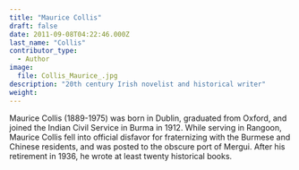 ```yaml
---
title: "Maurice Collis"
draft: false
date: 2011-09-08T04:22:46.000Z
last_name: "Collis"
contributor_type:
  - Author
image:
  file: Collis_Maurice_.jpg
description: "20th century Irish novelist and historical writer"
weight:
---
```


Maurice Collis (1889-1975) was born in Dublin, graduated from Oxford, and joined the Indian Civil Service in Burma in 1912. While serving in Rangoon, Maurice Collis fell into official disfavor for fraternizing with the Burmese and Chinese residents, and was posted to the obscure port of Mergui. After his retirement in 1936, he wrote at least twenty historical books.

